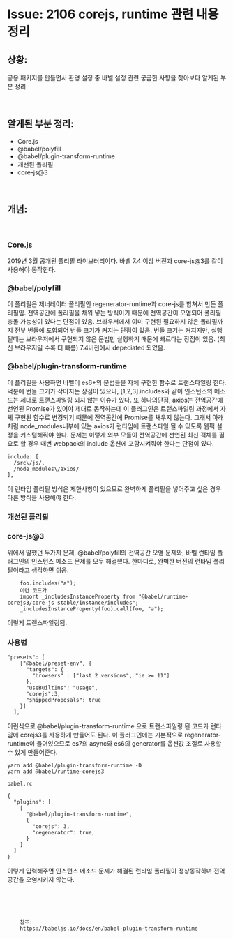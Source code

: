 <!--
author: Dailyscat
purpose: issue arrange
rules:
 (1) 헤더와 문단사이
    <br/>
    <br/>
 (2) 코드가 작성되는 부분은 >로 정리
 (3) 참조는 해당 내용 바로 아래
    <br/>
    <br/>
 (4) 명령어는 bold
 (5) 방안은 ## 안의 과정은 ###
-->

# Issue: 2106 corejs, runtime 관련 내용 정리

## 상황:

공용 패키지를 만들면서 환경 설정 중 바벨 설정 관련 궁금한 사항을 찾아보다 알게된 부분 정리

<br/>

## 알게된 부분 정리:

- Core.js
- @babel/polyfill
- @babel/plugin-transform-runtime
- 개선된 폴리필
- core-js@3

<br/>

## 개념:

<br/>

### Core.js

2019년 3월 공개된 폴리필 라이브러리이다.
바벨 7.4 이상 버전과 core-js@3를 같이 사용해야 동작한다.

### @babel/polyfill

이 폴리필은 제너레이터 폴리필인 regenerator-runtime과 core-js를 합쳐서 만든 폴리필임.
전역공간에 폴리필을 채워 넣는 방식이기 때문에 전역공간이 오염되어 폴리필 충돌 가능성이 있다는 단점이 있음.
브라우저에서 이미 구현된 필요하지 않은 폴리필까지 전부 번들에 포함되어 번들 크기가 커지는 단점이 있음.
번들 크기는 커지지만, 실행될때는 브라우저에서 구현되지 않은 문법만 실행하기 때문에 빠르다는 장점이 있음. (최신 브라우저일 수록 더 빠름)
7.4버전에서 depeciated 되었음.

### @babel/plugin-transform-runtime

이 폴리필을 사용하면 바벨이 es6+의 문법들을 자체 구현한 함수로 트랜스파일링 한다. 덕분에 번들 크기가 작아지는 장점이 있으나, [1,2,3].includes와 같이 인스턴스의 메소드는 제대로 트랜스파일링 되지 않는 이슈가 있다.
또 하나의단점,
axios는 전역공간에 선언된 Promise가 있어야 제대로 동작하는데 이 플러그인은 트랜스파일링 과정에서 자체 구현된 함수로 변경되기 때문에 전역공간에 Promise를 채우지 않는다. 그래서 아래처럼 node_modules내부에 있는 axios가 런타임에 트랜스파일 될 수 있도록 웹팩 설정을 커스텀해줘야 한다. 문제는 이렇게 외부 모듈이 전역공간에 선언된 최신 객체를 필요로 할 경우 매번 webpack의 include 옵션에 포함시켜줘야 한다는 단점이 있다.

```
include: [
  /src\/js/,
  /node_modules\/axios/
],

```

이 런타임 폴리필 방식은 제한사항이 있으므로 완벽하게 폴리필을 넣어주고 싶은 경우 다른 방식을 사용해야 한다.

### 개선된 폴리필

### core-js@3

위에서 말했던 두가지 문제, @babel/polyfill의 전역공간 오염 문제와, 바벨 런타임 플러그인의 인스턴스 메소드 문제를 모두 해결했다.
한마디로, 완벽한 버전의 런타임 폴리필이라고 생각하면 쉬움.

        foo.includes("a");
        이런 코드가
        import _includesInstanceProperty from "@babel/runtime-corejs3/core-js-stable/instance/includes";
        _includesInstanceProperty(foo).call(foo, "a");

이렇게 트랜스파일링됨.

### 사용법

```
"presets": [
    ["@babel/preset-env", {
      "targets": {
        "browsers" : ["last 2 versions", "ie >= 11"]
      },
      "useBuiltIns": "usage",
      "corejs":3,
      "shippedProposals": true
    }]
  ],
```

이런식으로 @babel/plugin-transform-runtime 으로 트랜스파일링 된 코드가 런타임에 corejs3를 사용하게 만들어도 된다. 이 플러그인에는 기본적으로 regenerator-runtime이 들어있으므로 es7의 async와 es6의 generator를 옵션값 조절로 사용할 수 있게 만들어준다.

```
yarn add @babel/plugin-transform-runtime -D
yarn add @babel/runtime-corejs3

babel.rc

{
  "plugins": [
    [
      "@babel/plugin-transform-runtime",
      {
        "corejs": 3,
        "regenerator": true,
      }
    ]
  ]
}
```

이렇게 입력해주면 인스턴스 메소드 문제가 해결된 런타임 폴리필이 정상동작하며 전역공간을 오염시키지 않는다.

<br/>
<br/>
<br/>

        참조:
        https://babeljs.io/docs/en/babel-plugin-transform-runtime

<br/>
